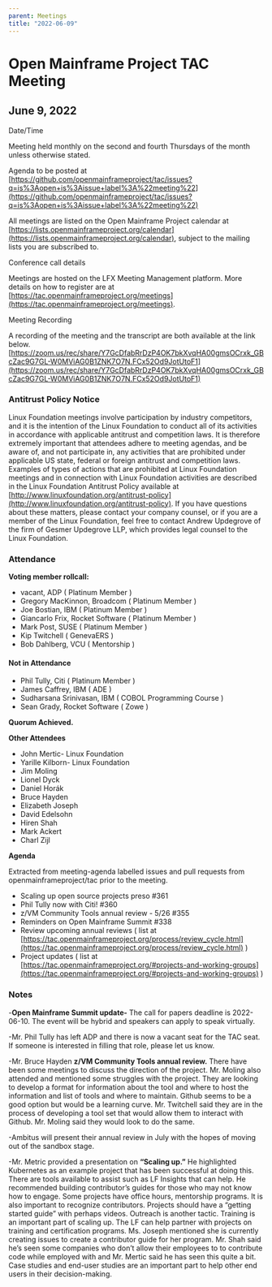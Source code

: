 ```yaml
---
parent: Meetings
title: "2022-06-09"
---
```


# Open Mainframe Project TAC Meeting 
## June 9, 2022

Date/Time

Meeting held monthly on the second and fourth Thursdays of the month unless otherwise stated. 

Agenda to be posted at [https://github.com/openmainframeproject/tac/issues?q=is%3Aopen+is%3Aissue+label%3A%22meeting%22](https://github.com/openmainframeproject/tac/issues?q=is%3Aopen+is%3Aissue+label%3A%22meeting%22)

All meetings are listed on the Open Mainframe Project calendar at [https://lists.openmainframeproject.org/calendar](https://lists.openmainframeproject.org/calendar), subject to the mailing lists you are subscribed to.

Conference call details

Meetings are hosted on the LFX Meeting Management platform. More details on how to register are at [https://tac.openmainframeproject.org/meetings](https://tac.openmainframeproject.org/meetings).

Meeting Recording

A recording of the meeting and the transcript are both available at the link below.
[https://zoom.us/rec/share/Y7GcDfabRrDzP4OK7bkXvqHA00gmsOCrxk_GBcZac9G7GL-W0MViAG0B1ZNK7O7N.FCx52Od9JotUtoF1](https://zoom.us/rec/share/Y7GcDfabRrDzP4OK7bkXvqHA00gmsOCrxk_GBcZac9G7GL-W0MViAG0B1ZNK7O7N.FCx52Od9JotUtoF1)



### Antitrust Policy Notice

Linux Foundation meetings involve participation by industry competitors, and it is the intention of the Linux Foundation to conduct all of its activities in accordance with applicable antitrust and competition laws. It is therefore extremely important that attendees adhere to meeting agendas, and be aware of, and not participate in, any activities that are prohibited under applicable US state, federal or foreign antitrust and competition laws.
Examples of types of actions that are prohibited at Linux Foundation meetings and in connection with Linux Foundation activities are described in the Linux Foundation Antitrust Policy available at [http://www.linuxfoundation.org/antitrust-policy](http://www.linuxfoundation.org/antitrust-policy). If you have questions about these matters, please contact your company counsel, or if you are a member of the Linux Foundation, feel free to contact Andrew Updegrove of the firm of Gesmer Updegrove LLP, which provides legal counsel to the Linux Foundation.

### Attendance

**Voting member rollcall:**

-  vacant, ADP ( Platinum Member )
-  Gregory MacKinnon, Broadcom ( Platinum Member )
-  Joe Bostian, IBM ( Platinum Member )
-  Giancarlo Frix, Rocket Software ( Platinum Member )
-  Mark Post, SUSE ( Platinum Member )
-  Kip Twitchell ( GenevaERS )
-  Bob Dahlberg, VCU ( Mentorship )
 
#### Not in Attendance
-  Phil Tully, Citi ( Platinum Member )
-  James Caffrey, IBM ( ADE )
-  Sudharsana Srinivasan, IBM ( COBOL Programming Course )
-  Sean Grady, Rocket Software ( Zowe )

**Quorum Achieved.**


**Other Attendees**

- John Mertic- Linux Foundation
- Yarille Kilborn- Linux Foundation
- Jim Moling
- Lionel Dyck
- Daniel Horák
- Bruce Hayden
- Elizabeth Joseph
- David Edelsohn
- Hiren Shah
- Mark Ackert
- Charl Zijl

**Agenda**

Extracted from meeting-agenda labelled issues and pull requests from openmainframeproject/tac prior to the meeting.

- Scaling up open source projects preso #361
- Phil Tully now with Citi! #360
- z/VM Community Tools annual review - 5/26 #355
- Reminders on Open Mainframe Summit #338
- Review upcoming annual reviews ( list at [https://tac.openmainframeproject.org/process/review_cycle.html](https://tac.openmainframeproject.org/process/review_cycle.html) )
- Project updates ( list at [https://tac.openmainframeproject.org/#projects-and-working-groups](https://tac.openmainframeproject.org/#projects-and-working-groups) )


### Notes

-**Open Mainframe Summit update-** The call for papers deadline is 2022-06-10. The event will be hybrid and speakers can apply to speak virtually.


-Mr. Phil Tully has left ADP and there is now a vacant seat for the TAC seat. If someone is interested in filling that role, please let us know.

-Mr. Bruce Hayden **z/VM Community Tools annual review.** There have been some meetings to discuss the direction of the project. Mr. Moling also attended and mentioned some struggles with the project. They are looking to develop a format for information about the tool and where to host the information and list of tools and where to maintain. Github seems to be a good option but would be a learning curve. Mr. Twitchell said they are in the process of developing a tool set that would allow them to interact with Github. Mr. Moling said they would look to do the same.

-Ambitus will present their annual review in July with the hopes of moving out of the sandbox stage. 

-Mr. Metric provided a presentation on **“Scaling up.”** He highlighted Kubernetes as an example project that has been successful at doing this. There are tools available to assist such as LF Insights that can help. He recommended building contributor’s guides for those who may not know how to engage. Some projects have office hours, mentorship programs. It is also important to recognize contributors. Projects should have a “getting started guide” with perhaps videos. Outreach is another tactic. Training is an important part of scaling up. The LF can help partner with projects on training and certification programs. Ms. Joseph mentioned she is currently creating issues to create a contributor guide for her program. Mr. Shah said he’s seen some companies who don’t allow their employees to to contribute code while employed with and Mr. Mertic said he has seen this quite a bit. Case studies and end-user studies are an important part to help other end users in their decision-making.
